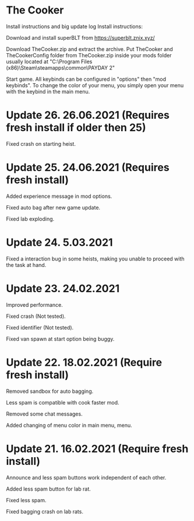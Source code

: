 # The Cooker
Install instructions and big update log
Install instructions:

Download and install superBLT from https://superblt.znix.xyz/

Download TheCooker.zip and extract the archive. Put TheCooker and TheCookerConfig folder from TheCooker.zip inside your mods folder usually located at "C:\Program Files (x86)\Steam\steamapps\common\PAYDAY 2"

Start game. All keybinds can be configured in "options" then "mod keybinds".
To change the color of your menu, you simply open your menu with the keybind in the main menu.

# Update 26. 26.06.2021 (Requires fresh install if older then 25)

Fixed crash on starting heist.

# Update 25. 24.06.2021 (Requires fresh install)

Added experience message in mod options.

Fixed auto bag after new game update.

Fixed lab exploding.

# Update 24. 5.03.2021

Fixed a interaction bug in some heists, making you unable to proceed with the task at hand.

# Update 23. 24.02.2021

Improved performance.

Fixed crash (Not tested).

Fixed identifier (Not tested).

Fixed van spawn at start option being buggy.

# Update 22. 18.02.2021 (Require fresh install)

Removed sandbox for auto bagging. 

Less spam is compatible with cook faster mod.

Removed some chat messages.

Added changing of menu color in main menu, menu.

# Update 21. 16.02.2021 (Require fresh install)

Announce and less spam buttons work independent of each other.

Added less spam button for lab rat.

Fixed less spam.

Fixed bagging crash on lab rats.
